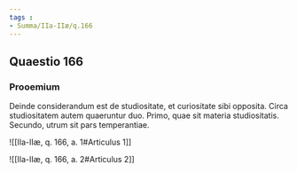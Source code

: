 ```yaml
---
tags : 
- Summa/IIa-IIæ/q.166
---
```


## Quaestio 166

### Prooemium

Deinde considerandum est de studiositate, et curiositate sibi opposita. Circa studiositatem autem quaeruntur duo. Primo, quae sit materia studiositatis. Secundo, utrum sit pars temperantiae.

![[IIa-IIæ, q. 166, a. 1#Articulus 1]]

![[IIa-IIæ, q. 166, a. 2#Articulus 2]]


